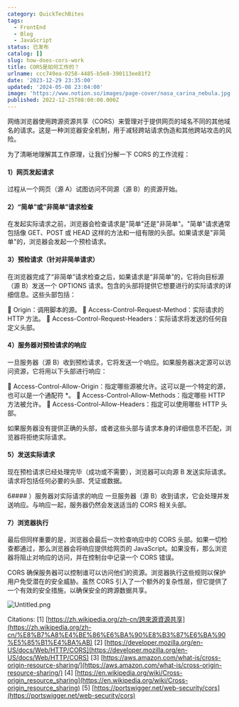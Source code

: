 ```yaml
---
category: QuickTechBites
tags:
  - FrontEnd
  - Blog
  - JavaScript
status: 已发布
catalog: []
slug: how-does-cors-work
title: CORS是如何工作的？
urlname: ccc749ea-0258-4485-b5e8-390113ee81f2
date: '2023-12-29 23:35:00'
updated: '2024-05-08 23:04:00'
image: 'https://www.notion.so/images/page-cover/nasa_carina_nebula.jpg'
published: 2022-12-25T08:00:00.000Z
---
```


网络浏览器使用跨源资源共享（CORS）来管理对于提供网页的域名不同的其他域名的请求。这是一种浏览器安全机制，用于减轻跨站请求伪造和其他跨站攻击的风险。


为了清晰地理解其工作原理，让我们分解一下 CORS 的工作流程：


#### 1）网页发起请求
过程从一个网页（源 A）试图访问不同源（源 B）的资源开始。


#### 2）“简单”或“非简单”请求检查
在发起实际请求之前，浏览器会检查请求是"简单"还是"非简单"。"简单"请求通常包括像 GET、POST 或 HEAD 这样的方法和一组有限的头部。如果请求是"非简单"的，浏览器会发起一个预检请求。


#### 3）预检请求（针对非简单请求）
在浏览器完成了“非简单”请求检查之后，如果请求是“非简单”的，它将向目标源（源 B）发送一个 OPTIONS 请求。包含的头部将提供它想要进行的实际请求的详细信息。这些头部包括：


🔸 Origin：调用脚本的源。
🔸 Access-Control-Request-Method：实际请求的 HTTP 方法。
🔸 Access-Control-Request-Headers：实际请求将发送的任何自定义头部。


#### 4）服务器对预检请求的响应
一旦服务器（源 B）收到预检请求，它将发送一个响应。如果服务器决定源可以访问资源，它将用以下头部进行响应：


🔹 Access-Control-Allow-Origin：指定哪些源被允许。这可以是一个特定的源，也可以是一个通配符 *。
🔹 Access-Control-Allow-Methods：指定哪些 HTTP 方法被允许。
🔹 Access-Control-Allow-Headers：指定可以使用哪些 HTTP 头部。


如果服务器没有提供正确的头部，或者这些头部与请求本身的详细信息不匹配，浏览器将拒绝实际请求。


#### 5）发送实际请求
现在预检请求已经处理完毕（成功或不需要），浏览器可以向源 B 发送实际请求。请求将包括任何必要的头部、凭证或数据。


6#### ）服务器对实际请求的响应
一旦服务器（源 B）收到请求，它会处理并发送响应。与响应一起，服务器仍然会发送适当的 CORS 相关头部。


#### 7）浏览器执行
最后但同样重要的是，浏览器会最后一次检查响应中的 CORS 头部。如果一切检查都通过，那么浏览器会将响应提供给网页的 JavaScript。如果没有，那么浏览器将阻止对响应的访问，并在控制台中记录一个 CORS 错误。


CORS 确保服务器可以控制谁可以访问他们的资源。浏览器执行这些规则以保护用户免受潜在的安全威胁。虽然 CORS 引入了一个额外的复杂性层，但它提供了一个有效的安全措施，以确保安全的跨源数据共享。


![Untitled.png](https://prod-files-secure.s3.us-west-2.amazonaws.com/5d24fe63-e567-4804-86f9-9fdc62e13082/b3deb140-f22b-4520-bcee-759301567801/Untitled.png?X-Amz-Algorithm=AWS4-HMAC-SHA256&X-Amz-Content-Sha256=UNSIGNED-PAYLOAD&X-Amz-Credential=ASIAZI2LB4664VO5UC22%2F20250405%2Fus-west-2%2Fs3%2Faws4_request&X-Amz-Date=20250405T053848Z&X-Amz-Expires=3600&X-Amz-Security-Token=IQoJb3JpZ2luX2VjEK3%2F%2F%2F%2F%2F%2F%2F%2F%2F%2FwEaCXVzLXdlc3QtMiJIMEYCIQDYhgiv76dKsjfTS23B6dhbt%2FtFA9leHzmB39v9PlD0BgIhAN7BzrbjH2ORjLvxP840QYy0dRGr%2FmOSKRPUCpzdvWIrKv8DCCYQABoMNjM3NDIzMTgzODA1IgzakiBPCxKBUCY2SM4q3AMj7cK3QOodqDZb1XVujVW%2BoM5UCX9FzD9B5qAsGJRP%2FL7S%2F%2FkH4OSJkemIsJllNkUqkM7j5Mxk4brbICJTIc5PAE8fEFo4xS75aBNyUGu0eWXtFkTRCXDXBbZCZn5zGqKcDcQ30iFj53loxuztHgW4JhyMRHWDrqRQRhFmCq3vrbsBYkBOCSNlzjDZyAzkUKR3k3LNmoHHtG7%2BmqiwtapUkQ99zznfdS5Hak8gaaDzymCp77ZhOsadLe%2FJ1z4goI8rvm3evCB8jjImHeA7hTZqS34C65N74wjtP5X7qwe0pc4TV4PmFYcSSCYJ5GElNxyXjr%2BgnMv5%2Br5ooarNNNCHasCRIUQG59psjUZu5CU5dKaQZojffRdju%2F2%2Fo9LpLKuCpnzosbovQR%2BND3v%2BHXhjGviLr1g0Jl1m8A7FVtIc0RuAvlr9IJZlKTWf4%2BlS0BAEJQwGkYHfmnJz6e2lSH1G2Ak0pkynxvvPIOpc2a0IYWBGiBGw3PIQdZ9Qct30gL8GsMKY8isDeoEg2mr0QY6AnWwU7uk5Vq30%2FytrAmRP09uEQqmQ9tXZ%2BDQQM8y9Gl68jWG00ZSin%2BZw%2Bd%2F%2F%2BxakkG6M%2B%2FS8CPqJhBFydTqoqmCcOi5cWKgmLYzgaDDz7sK%2FBjqkAS%2F1sGLF%2Bch%2BUBdZICzDnFczs8MrAobOkONqls4BGG0mV25oM3%2Fi2qAWHOTX46xiQYqS9mQYNepW0whyvdrxBSlrJOZ%2FP8lOwBX%2BgA3tEerVPqJOoEIeobZhGy%2BpTGxaGR1chG%2BtxDipmBY7HPoMKWEezNNmhujSqPovNcTCM8Mgujxa%2FNUfTUxGFBy1qIHLskfapPmlDl8v9eK%2Bv3%2FM5Cj0mXtD&X-Amz-Signature=754166e353bbbcd0ddf7d37a13f6edeb3893376e09137989fd5c3407e3f33aa1&X-Amz-SignedHeaders=host&x-id=GetObject)


Citations:
[1] [https://zh.wikipedia.org/zh-cn/跨來源資源共享](https://zh.wikipedia.org/zh-cn/%E8%B7%A8%E4%BE%86%E6%BA%90%E8%B3%87%E6%BA%90%E5%85%B1%E4%BA%AB)
[2] [https://developer.mozilla.org/en-US/docs/Web/HTTP/CORS](https://developer.mozilla.org/en-US/docs/Web/HTTP/CORS)
[3] [https://aws.amazon.com/what-is/cross-origin-resource-sharing/](https://aws.amazon.com/what-is/cross-origin-resource-sharing/)
[4] [https://en.wikipedia.org/wiki/Cross-origin_resource_sharing](https://en.wikipedia.org/wiki/Cross-origin_resource_sharing)
[5] [https://portswigger.net/web-security/cors](https://portswigger.net/web-security/cors)

